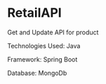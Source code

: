 # RetailAPI

Get and Update API for product

Technologies Used: Java

Framework: Spring Boot

Database: MongoDb

